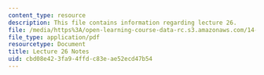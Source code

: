 ```yaml
---
content_type: resource
description: This file contains information regarding lecture 26.
file: /media/https%3A/open-learning-course-data-rc.s3.amazonaws.com/14-581-international-economics-i-spring-2013/cbd08e423fa94ffdc83eae52ecd47b54_MIT14_581S13_classnotes26.pdf
file_type: application/pdf
resourcetype: Document
title: Lecture 26 Notes
uid: cbd08e42-3fa9-4ffd-c83e-ae52ecd47b54
---
```

